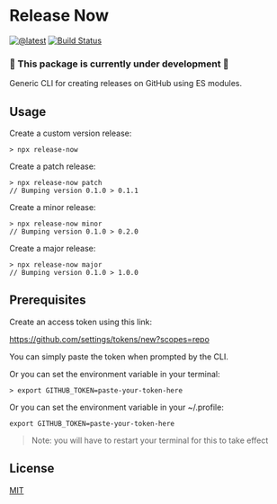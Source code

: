 # Release Now

[![@latest](https://img.shields.io/npm/v/release-now.svg)](https://www.npmjs.com/package/release-now)
[![Build Status](https://github.com/pyramidium/release-now/workflows/Test/badge.svg)](https://github.com/pyramidium/release-now/actions?query=workflow%3ATest+branch%3Amain)

### 🚧 This package is currently under development 🚧

Generic CLI for creating releases on GitHub using ES modules.

## Usage

Create a custom version release:

```
> npx release-now
```

Create a patch release:

```
> npx release-now patch
// Bumping version 0.1.0 > 0.1.1
```

Create a minor release:

```
> npx release-now minor
// Bumping version 0.1.0 > 0.2.0
```

Create a major release:

```
> npx release-now major
// Bumping version 0.1.0 > 1.0.0
```

## Prerequisites

Create an access token using this link:

https://github.com/settings/tokens/new?scopes=repo

You can simply paste the token when prompted by the CLI.

Or you can set the environment variable in your terminal:

```
> export GITHUB_TOKEN=paste-your-token-here
```

Or you can set the environment variable in your ~/.profile:

```
export GITHUB_TOKEN=paste-your-token-here
```

> Note: you will have to restart your terminal for this to take effect

## License

[MIT](LICENSE)
